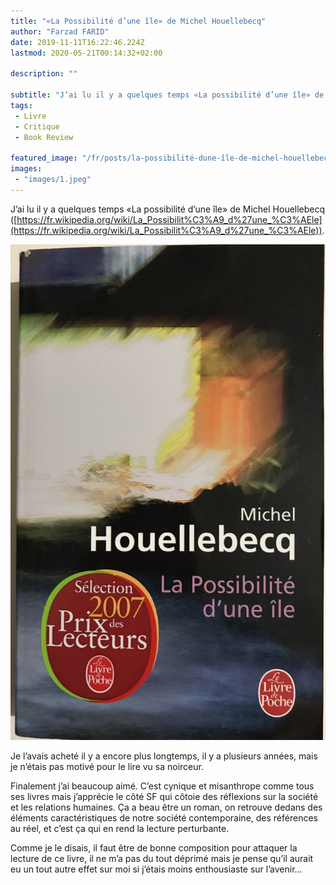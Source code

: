 ```yaml
---
title: "«La Possibilité d’une île» de Michel Houellebecq"
author: "Farzad FARID"
date: 2019-11-11T16:22:46.224Z
lastmod: 2020-05-21T00:14:32+02:00

description: ""

subtitle: "J’ai lu il y a quelques temps «La possibilité d’une île» de Michel Houellebecq…"
tags:
 - Livre
 - Critique
 - Book Review

featured_image: "/fr/posts/la-possibilité-dune-île-de-michel-houellebecq/images/1.jpeg" 
images:
 - "images/1.jpeg"
---
```


J’ai lu il y a quelques temps «La possibilité d’une île» de Michel Houellebecq ([https://fr.wikipedia.org/wiki/La_Possibilit%C3%A9_d%27une_%C3%AEle](https://fr.wikipedia.org/wiki/La_Possibilit%C3%A9_d%27une_%C3%AEle)).




![image](images/1.jpeg#layoutTextWidth)



Je l’avais acheté il y a encore plus longtemps, il y a plusieurs années, mais je n’étais pas motivé pour le lire vu sa noirceur.

Finalement j’ai beaucoup aimé. C’est cynique et misanthrope comme tous ses livres mais j’apprécie le côté SF qui côtoie des réflexions sur la société et les relations humaines. Ça a beau être un roman, on retrouve dedans des éléments caractéristiques de notre société contemporaine, des références au réel, et c’est ça qui en rend la lecture perturbante.

Comme je le disais, il faut être de bonne composition pour attaquer la lecture de ce livre, il ne m’a pas du tout déprimé mais je pense qu’il aurait eu un tout autre effet sur moi si j’étais moins enthousiaste sur l’avenir…
